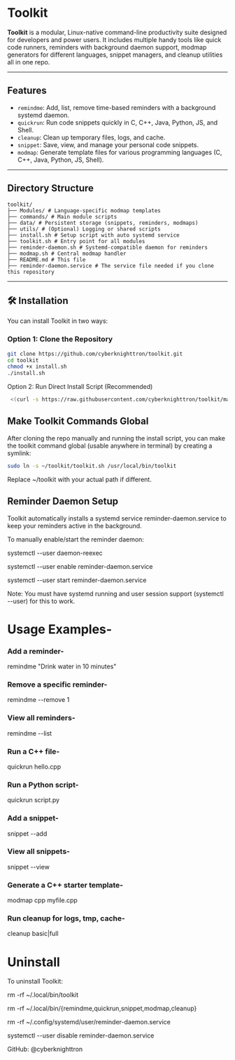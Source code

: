 #  Toolkit

**Toolkit** is a modular, Linux-native command-line productivity suite designed for developers and power users. It includes multiple handy tools like quick code runners, reminders with background daemon support, modmap generators for different languages, snippet managers, and cleanup utilities all in one repo.

---

##  Features

-  `remindme`: Add, list, remove time-based reminders with a background systemd daemon.
-  `quickrun`: Run code snippets quickly in C, C++, Java, Python, JS, and Shell.
-  `cleanup`: Clean up temporary files, logs, and cache.
-  `snippet`: Save, view, and manage your personal code snippets.
-  `modmap`: Generate template files for various programming languages (C, C++, Java, Python, JS, Shell).

---

##  Directory Structure
```
toolkit/
├── Modules/ # Language-specific modmap templates
├── commands/ # Main module scripts
├── data/ # Persistent storage (snippets, reminders, modmaps)
├── utils/ # (Optional) Logging or shared scripts
├── install.sh # Setup script with auto systemd service
├── toolkit.sh # Entry point for all modules
├── reminder-daemon.sh # Systemd-compatible daemon for reminders
├── modmap.sh # Central modmap handler
├── README.md # This file
├── reminder-daemon.service # The service file needed if you clone this repository  
```
---

## 🛠 Installation

You can install Toolkit in two ways:

###  Option 1: Clone the Repository

```bash
git clone https://github.com/cyberknighttron/toolkit.git
cd toolkit
chmod +x install.sh
./install.sh
```
 Option 2: Run Direct Install Script (Recommended)
```bash
 <(curl -s https://raw.githubusercontent.com/cyberknighttron/toolkit/main/install.sh)
```
##  Make Toolkit Commands Global
After cloning the repo manually and running the install script, you can make the toolkit command global (usable anywhere in terminal) by creating a symlink:

```bash
sudo ln -s ~/toolkit/toolkit.sh /usr/local/bin/toolkit
```
Replace ~/toolkit with your actual path if different.

##  Reminder Daemon Setup

Toolkit automatically installs a systemd service reminder-daemon.service to keep your reminders active in the background.

To manually enable/start the reminder daemon:

systemctl --user daemon-reexec

systemctl --user enable reminder-daemon.service

systemctl --user start reminder-daemon.service

Note: You must have systemd running and user session support (systemctl --user) for this to work.

# Usage Examples-

### Add a reminder-
remindme "Drink water in 10 minutes"

### Remove a specific reminder-
remindme --remove 1

### View all reminders-
remindme --list

### Run a C++ file-
quickrun hello.cpp

### Run a Python script-
quickrun script.py

### Add a snippet-
snippet --add

### View all snippets-
snippet --view

### Generate a C++ starter template-
modmap cpp myfile.cpp

### Run cleanup for logs, tmp, cache-
cleanup basic|full

#  Uninstall
To uninstall Toolkit:

rm -rf ~/.local/bin/toolkit

rm -rf ~/.local/bin/{remindme,quickrun,snippet,modmap,cleanup}

rm -rf ~/.config/systemd/user/reminder-daemon.service

systemctl --user disable reminder-daemon.service


GitHub: @cyberknighttron
